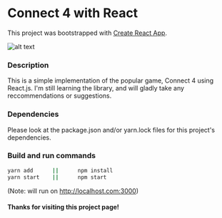 # Connect 4 with React

This project was bootstrapped with [Create React App](https://github.com/facebookincubator/create-react-app).

![alt text](http://i.imgur.com/ZahdOs3b.png "React Connect 4")

### Description
This is a simple implementation of the popular game, Connect 4 using React.js. I'm still learning the library, and will gladly take any reccommendations or suggestions.

### Dependencies
Please look at the package.json and/or yarn.lock files for this project's dependencies.

### Build and run commands

```bash
yarn add      ||      npm install
yarn start    ||      npm start
```

(Note: will run on http://localhost.com:3000)

#### Thanks for visiting this project page!